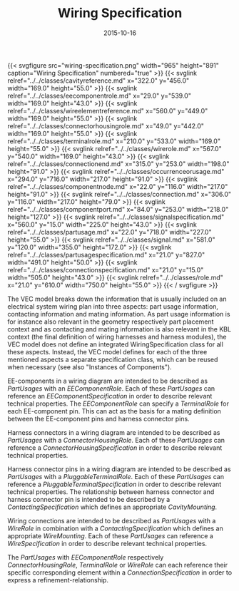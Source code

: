 ﻿---
title: Wiring Specification
toc: false
type: specs
layout: diagram
date: "2015-10-16"
draft: false
specification: VEC
version: 1.1.2
documentType: "Recommendation"
elementType: Diagram
classes:
  - CavityReference
  - EEComponentRole
  - WireElementReference
  - ConnectorHousingRole
  - TerminalRole
  - WireRole
  - ConnectionEnd
  - OccurrenceOrUsage
  - ComponentNode
  - Connection
  - ComponentPort
  - SignalSpecification
  - PartUsage
  - Signal
  - PartUsageSpecification
  - ConnectionSpecification
  - Role
menu:
  VEC-1.1.2:    
    parent: connectivity
    identifier: connectivity/wiring-specification
    weight: 1006004 

# Prev/next pager order (if `docs_section_pager` enabled in `params.toml`)
weight: 1006004
---
{{< svgfigure src="wiring-specification.png" width="965" height="891" caption="Wiring Specification" numbered="true" >}}
  {{< svglink relref="../../classes/cavityreference.md" x="322.0" y="456.0" width="169.0" height="55.0" >}}
  {{< svglink relref="../../classes/eecomponentrole.md" x="29.0" y="539.0" width="169.0" height="43.0" >}}
  {{< svglink relref="../../classes/wireelementreference.md" x="560.0" y="449.0" width="169.0" height="55.0" >}}
  {{< svglink relref="../../classes/connectorhousingrole.md" x="49.0" y="442.0" width="169.0" height="55.0" >}}
  {{< svglink relref="../../classes/terminalrole.md" x="210.0" y="533.0" width="169.0" height="55.0" >}}
  {{< svglink relref="../../classes/wirerole.md" x="567.0" y="540.0" width="169.0" height="43.0" >}}
  {{< svglink relref="../../classes/connectionend.md" x="315.0" y="253.0" width="198.0" height="91.0" >}}
  {{< svglink relref="../../classes/occurrenceorusage.md" x="294.0" y="716.0" width="217.0" height="91.0" >}}
  {{< svglink relref="../../classes/componentnode.md" x="22.0" y="116.0" width="217.0" height="91.0" >}}
  {{< svglink relref="../../classes/connection.md" x="306.0" y="116.0" width="217.0" height="79.0" >}}
  {{< svglink relref="../../classes/componentport.md" x="84.0" y="253.0" width="218.0" height="127.0" >}}
  {{< svglink relref="../../classes/signalspecification.md" x="560.0" y="15.0" width="225.0" height="43.0" >}}
  {{< svglink relref="../../classes/partusage.md" x="22.0" y="718.0" width="227.0" height="55.0" >}}
  {{< svglink relref="../../classes/signal.md" x="581.0" y="120.0" width="355.0" height="172.0" >}}
  {{< svglink relref="../../classes/partusagespecification.md" x="21.0" y="827.0" width="491.0" height="50.0" >}}
  {{< svglink relref="../../classes/connectionspecification.md" x="21.0" y="15.0" width="505.0" height="43.0" >}}
  {{< svglink relref="../../classes/role.md" x="21.0" y="610.0" width="750.0" height="55.0" >}}
{{< / svgfigure >}}
<p> The VEC model breaks down the information that is usually included on an electrical system wiring plan into three aspects: part usage information, contacting information and mating information. As part usage information is for instance also relevant in the geometry respectively part placement context and as contacting and mating information is also relevant in the KBL context (the final definition of wiring harnesses and harness modules), the VEC model does not define an integrated WiringSpecification class for all these aspects. Instead, the VEC model defines for each of the three mentioned aspects a separate specification class, which can be reused when necessary (see also &quot;Instances of Components&quot;).     </p>      <p> EE-components in a wiring diagram are intended to be described as <i>PartUsages</i> with an <i>EEComponentRole</i>. Each of these <i>PartUsages </i>can<i> </i>reference an <i>EEComponentSpecification</i> in order to describe relevant technical properties. The <i>EEComponentRole</i> can specify a <i>TerminalRole</i> for each EE-component pin. This can act as the basis for a mating definition between the EE-component pins and harness connector pins.     </p>      <p> Harness connectors in a wiring diagram are intended to be described as <i>PartUsages</i> with a <i>ConnectorHousingRole</i>. Each of these <i>PartUsages</i> can reference a <i>ConnectorHousingSpecification</i> in order to describe relevant technical properties.     </p>      <p> Harness connector pins in a wiring diagram are intended to be described as <i>PartUsages</i> with a <i>PluggableTerminalRole</i>. Each of these <i>PartUsages </i>can<i> </i>reference a <i>PluggableTerminalSpecification</i> in order to describe relevant technical properties. The relationship between harness connector and harness connector pin is intended to be described by a <i>ContactingSpecification</i> which defines an appropriate <i>CavityMounting</i>.     </p>      <p> Wiring connections are intended to be described as <i>PartUsages</i> with a <i>WireRole</i> in combination with a <i>ContactingSpecification</i> which defines an appropriate <i>WireMounting</i>. Each of these <i>PartUsages</i> can reference a <i>WireSpecification</i> in order to describe relevant technical properties.     </p>      <p> The <i>PartUsages</i> with <i>EEComponentRole</i> respectively <i>ConnectorHousingRole</i>, <i>TerminalRole</i> or <i>WireRole</i> can each reference their specific corresponding element within a <i>ConnectionSpecification</i> in order to express a refinement-relationship.      </p>